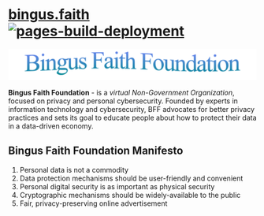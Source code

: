 # [bingus.faith](https://bingus.faith) [![pages-build-deployment](https://github.com/bingus-faith-foundation/bingus.faith/actions/workflows/pages/pages-build-deployment/badge.svg)](https://github.com/bingus-faith-foundation/bingus.faith/actions/workflows/pages/pages-build-deployment)

![](./assets/img/logo.png)

**Bingus Faith Foundation** - is a *virtual Non-Government Organization*, focused on privacy and personal cybersecurity. Founded by experts in information technology and cybersecurity, BFF advocates for better privacy practices and sets its goal to educate people about how to protect their data in a data-driven economy.

## Bingus Faith Foundation Manifesto

1. Personal data is not a commodity
2. Data protection mechanisms should be user-friendly and convenient
3. Personal digital security is as important as physical security
4. Cryptographic mechanisms should be widely-available to the public
5. Fair, privacy-preserving online advertisement
